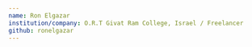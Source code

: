 ```yaml
---
name: Ron Elgazar
institution/company: O.R.T Givat Ram College, Israel / Freelancer
github: ronelgazar
---
```


